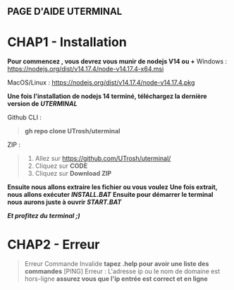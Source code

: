 ## PAGE D'AIDE UTERMINAL
# CHAP1 - Installation
**Pour commencez , vous devrez vous munir de nodejs V14 ou +**
Windows : https://nodejs.org/dist/v14.17.4/node-v14.17.4-x64.msi

MacOS/Linux : https://nodejs.org/dist/v14.17.4/node-v14.17.4.pkg

**Une fois l'installation de nodejs 14 terminé, téléchargez la dernière version de *UTERMINAL***

Github CLI : 

> **gh repo clone UTrosh/uterminal**

ZIP :

> 1) Allez sur https://github.com/UTrosh/uterminal/
> 2) Cliquez sur **CODE**
> 3) Cliquez sur **Download ZIP**

**Ensuite nous allons extraire les fichier ou vous voulez**
**Une fois extrait, nous allons exécuter *INSTALL.BAT***
**Ensuite pour démarrer le terminal nous aurons juste à ouvrir *START.BAT***

***Et profitez du terminal ;)***

# CHAP2 - Erreur

> Erreur Commande Invalide **tapez .help pour avoir une liste des commandes**
> [PING] Erreur :  L'adresse ip ou le nom de domaine est hors-ligne **assurez vous que l'ip entrée est correct et en ligne**
